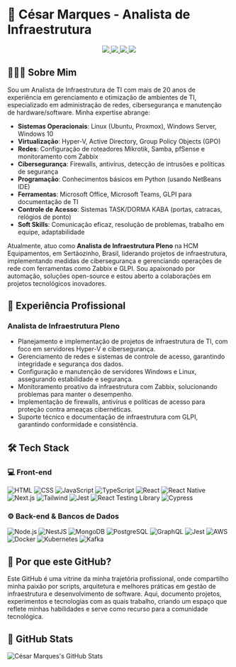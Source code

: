 # 👋 César Marques - Analista de Infraestrutura

<p align="center">
  <a href="https://www.linkedin.com/in/cesar-marques-a5723296/">
    <img src="https://img.shields.io/badge/-LinkedIn-0077B5?style=flat-square&logo=linkedin&logoColor=white"/>
  </a>
  <a href="https://instagram.com/_cesar.marques">
    <img src="https://img.shields.io/badge/-Instagram-E4405F?style=flat-square&logo=Instagram&logoColor=white"/>
  </a>
  <a href="https://www.youtube.com/">
    <img src="https://img.shields.io/badge/-YouTube-D62422?style=flat-square&labelColor=D62422&logo=youtube&logoColor=white"/>
  </a>
  <a href="mailto:wesscd@gmail.com">
    <img src="https://img.shields.io/badge/-Email-D14836?style=flat-square&logo=Gmail&logoColor=white"/>
  </a>
</p>

## 👨🏻‍💻 Sobre Mim

Sou um Analista de Infraestrutura de TI com mais de 20 anos de experiência em gerenciamento e otimização de ambientes de TI, especializado em administração de redes, cibersegurança e manutenção de hardware/software. Minha expertise abrange:

- **Sistemas Operacionais**: Linux (Ubuntu, Proxmox), Windows Server, Windows 10
- **Virtualização**: Hyper-V, Active Directory, Group Policy Objects (GPO)
- **Redes**: Configuração de roteadores Mikrotik, Samba, pfSense e monitoramento com Zabbix
- **Cibersegurança**: Firewalls, antivírus, detecção de intrusões e políticas de segurança
- **Programação**: Conhecimentos básicos em Python (usando NetBeans IDE)
- **Ferramentas**: Microsoft Office, Microsoft Teams, GLPI para documentação de TI
- **Controle de Acesso**: Sistemas TASK/DORMA KABA (portas, catracas, relógios de ponto)
- **Soft Skills**: Comunicação eficaz, resolução de problemas, trabalho em equipe, adaptabilidade

Atualmente, atuo como **Analista de Infraestrutura Pleno** na HCM Equipamentos, em Sertãozinho, Brasil, liderando projetos de infraestrutura, implementando medidas de cibersegurança e gerenciando operações de rede com ferramentas como Zabbix e GLPI. Sou apaixonado por automação, soluções open-source e estou aberto a colaborações em projetos tecnológicos inovadores.

## 💼 Experiência Profissional

### Analista de Infraestrutura Pleno
- Planejamento e implementação de projetos de infraestrutura de TI, com foco em servidores Hyper-V e cibersegurança.
- Gerenciamento de redes e sistemas de controle de acesso, garantindo integridade e segurança dos dados.
- Configuração e manutenção de servidores Windows e Linux, assegurando estabilidade e segurança.
- Monitoramento proativo da infraestrutura com Zabbix, solucionando problemas para manter o desempenho.
- Implementação de firewalls, antivírus e políticas de acesso para proteção contra ameaças cibernéticas.
- Suporte técnico e documentação de infraestrutura com GLPI, garantindo conformidade e consistência.

## 🛠️ Tech Stack

### 💻 Front-end
![HTML](https://img.shields.io/badge/-HTML-333333?style=flat&logo=HTML5)
![CSS](https://img.shields.io/badge/-CSS-333333?style=flat&logo=CSS3&logoColor=1572B6)
![JavaScript](https://img.shields.io/badge/-JavaScript-333333?style=flat&logo=javascript)
![TypeScript](https://img.shields.io/badge/-TypeScript-333333?style=flat&logo=typescript&logoColor=2D79C7)
![React](https://img.shields.io/badge/-React-333333?style=flat&logo=react)
![React Native](https://img.shields.io/badge/-React%20Native-333333?style=flat&logo=react)
![Next.js](https://img.shields.io/badge/-Next.js-333333?style=flat&logo=next.js)
![Tailwind](https://img.shields.io/badge/-Tailwind-333333?style=flat&logo=tailwind-css)
![Jest](https://img.shields.io/badge/-Jest-333333?style=flat&logo=jest&logoColor=E535AB)
![React Testing Library](https://img.shields.io/badge/-RTL-333333?style=flat&logo=testing-library)
![Cypress](https://img.shields.io/badge/-Cypress-333333?style=flat&logo=cypress)

### ⚙️ Back-end & Bancos de Dados
![Node.js](https://img.shields.io/badge/-Node.js-333333?style=flat&logo=node.js)
![NestJS](https://img.shields.io/badge/-NestJS-333333?style=flat&logo=nestjs&logoColor=E535AB)
![MongoDB](https://img.shields.io/badge/-MongoDB-333333?style=flat&logo=mongodb)
![PostgreSQL](https://img.shields.io/badge/-PostgreSQL-333333?style=flat&logo=postgresql)
![GraphQL](https://img.shields.io/badge/-GraphQL-333333?style=flat&logo=graphql&logoColor=E535AB)
![Jest](https://img.shields.io/badge/-Jest-333333?style=flat&logo=jest&logoColor=E535AB)
![AWS](https://img.shields.io/badge/-AWS-333333?style=flat&logo=amazon-web-services)
![Docker](https://img.shields.io/badge/-Docker-333333?style=flat&logo=docker)
![Kubernetes](https://img.shields.io/badge/-Kubernetes-333333?style=flat&logo=kubernetes)
![Kafka](https://img.shields.io/badge/-Kafka-333333?style=flat&logo=apache-kafka)

## 🌟 Por que este GitHub?

Este GitHub é uma vitrine da minha trajetória profissional, onde compartilho minha paixão por scripts, arquitetura e melhores práticas em gestão de infraestrutura e desenvolvimento de software. Aqui, documento projetos, experimentos e tecnologias com as quais trabalho, criando um espaço que reflete minhas habilidades e serve como recurso para a comunidade tecnológica.

## 🚀 GitHub Stats

![César Marques's GitHub Stats](https://github-readme-stats.vercel.app/api?username=wesscd&show_icons=true&theme=dracula)
